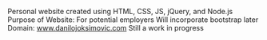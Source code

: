 Personal website created using HTML, CSS, JS, jQuery, and Node.js
Purpose of Website: For potential employers
Will incorporate bootstrap later
Domain: www.danilojoksimovic.com
Still a work in progress
